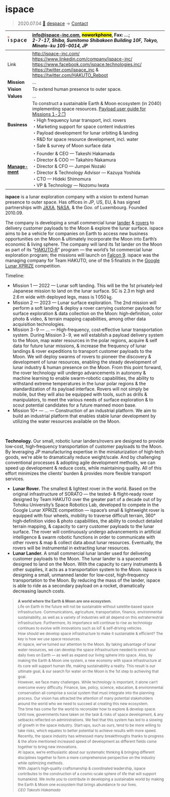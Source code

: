 # ispace
> 2020.07.04 [🚀](../index/index.md) [despace](index.md) → [Contact](contact.md)

|[![](f/contact/i/ispace_logo1_thumb.jpg)](f/contact/i/ispace_logo1.png)|<info@ispace-inc.com>, <mark>noworkphone</mark>, Fax: …;<br> *2-7-17, Shiba, Sumitomo Shibakoen Building 10F, Tokyo, Minato-ku 105-0014, JP*|
|:--|:--|
|Link|<http://ispace-inc.com/><br> <https://www.linkedin.com/company/ispace-inc/><br> <https://www.facebook.com/ispace.technologies.inc/><br> <https://twitter.com/ispace_inc> & <https://twitter.com/HAKUTO_Reboot>|
|**Mission**|…|
|**Vision**|To extend human presence to outer space.|
|**Values**|…|
|**Business**|To construct a sustainable Earth & Moon ecosystem (in 2040) implementing space resources. [Payload user guide for Missions 1 ‑ 2 ❐](f/contact/i/ispace_payladuserguide_m1m2_202001.pdf)<br> ・High frequency lunar transport, incl. rovers<br> ・Marketing support for space content industries<br> ・Payload development for lunar orbiting & landing<br> ・R&D for space resource development, incl. water<br> ・Sale & survey of Moon surface data|
|**[Manage-<br>ment](mgmt.md)**|・Founder & CEO — Takeshi Hakamada<br> ・Director & COO — Takahiro Nakamura<br> ・Director & CFO — Jumpei Nozaki<br> ・Director & Technology Advisor — Kazuya Yoshida<br> ・CTO — Hideki Shimomura<br> ・VP & Technology — Nozomu Iwata|

**ispace** is a lunar exploration company with a vision to extend human presence to outer space. Has offices in JP, US, EU, & has signed partnerships with [JAXA](zz_jaxa.md), [NASA](zz_nasa.md), & the Gov. of Luxembourg. Founded 2010.09.

The company is developing a small commercial lunar [lander](sc.md) & [rovers](rover.md) to delivery customer payloads to the Moon & explore the lunar surface. ispace aims to be a vehicle for companies on Earth to access new business opportunities on the Moon & ultimately incorporate the Moon into Earth’s economic & living sphere. The company will land its 1st lander on the Moon as part of its “[HAKUTO‑R](zz_hakuto.md)” program — the world’s 1st commercial lunar exploration program; the missions will launch on [Falcon 9](falcon.md). ispace was the managing company for Team HAKUTO, one of the 5 finalists in the [Google Lunar XPRIZE](google_lunar_x_prize.md) competition.

Timeline:

   - Mission 1 — 2022 — Lunar soft landing. This will be the 1st privately‑led Japanese mission to land on the lunar surface. SC is 2.3 m high and 2.6 m wide with deployed legs, mass is 1 050 ㎏.
   - Mission 2 — 2023 — Lunar surface exploration. The 2nd mission will perform a soft landing & deploy a rover carrying customer payloads for surface exploration & data collection on the Moon: high‑definition, color photo & video, & terrain mapping capabilities, among other data acquisition technologies.
   - Mission 3 ‑ 9 — … — High‑frequency, cost‑effective lunar transportation system. During Mission 3 ‑ 9, we will establish a payload delivery system to the Moon, map water resources in the polar regions, acquire & self data for future lunar missions, & increase the frequency of lunar landings & rover expeditions to transport customer payloads to the Moon. We will deploy swarms of rovers to pioneer the discovery & development of lunar resources, enabling the steady development of lunar industry & human presence on the Moon. From this point forward, the rover technology will undergo advancements in autonomy & machine learning to enable swarm‑robotic capabilities, the ability to withstand extreme temperatures in the lunar polar regions & the standardization of its payload interface. Rovers will not simply be mobile, but they will also be equipped with tools, such as drills & manipulators, to meet the various needs of surface exploration & to scout potential candidates for a future manned moon base.
   - Mission 10+ — … — Construction of an industrial platform. We aim to build an industrial platform that enables stable lunar development by utilizing the water resources available on the Moon.

<p style="page-break-after:always"> </p>

**Technology.** Our small, robotic lunar landers/rovers are designed to provide low‑cost, high‑frequency transportation of customer payloads to the Moon. By leveraging JP manufacturing expertise in the miniaturization of high‑tech goods, we’re able to dramatically reduce weight/scale. And by challenging conventional processes & adopting agile development methods, we can speed up development & reduce costs, while maintaining quality. All of this effort minimizes the clients’ burden & provides more flexible transport services.
   - **Lunar Rover.** The smallest & lightest rover in the world. Based on the original infrastructure of SORATO — the tested‑ & flight‑ready rover designed by Team HAKUTO over the greater part of a decade out of by Tohoku University’s Space Robotics Lab, developed to compete in the Google Lunar XPRIZE competition — ispace’s small & lightweight rover is equipped with four wheels, mobility to traverse difficult terrain, 360° high‑definition video & photo capabilities, the ability to conduct detailed terrain mapping, & capacity to carry customer payloads to the lunar surface. The rover will continuously undergo advancements in artificial intelligence & swarm robotic functions in order to communicate with other rovers & map & collect data about lunar resources. Eventually, the rovers will be instrumental in extracting lunar resources.
   - **Lunar Lander.** A small commercial lunar lander used for delivering customer payloads to the Moon. The lunar lander is a spacecraft designed to land on the Moon. With the capacity to carry instruments & other supplies, it acts as a transportation system to the Moon. ispace is designing a small, unmanned lander for low‑cost, high‑frequency transportation to the Moon. By reducing the mass of the lander, ispace is able to ride as a secondary payload on a rocket, dramatically decreasing launch costs.

> <small>**A world where the Earth & Moon are one ecosystem.**<br> Life on Earth in the future will not be sustainable without satellite‑based space infrastructure. Communications, agriculture, transportation, finance, environmental sustainability, as well as a variety of industries will all depend on this extraterrestrial infrastructure. Furthermore, its importance will continue to rise as technology continues to evolve with innovations such as IoT & self‑driving vehicles.<br> How should we develop space infrastructure to make it sustainable & efficient? The key is how we use space resources.<br> At ispace, we’ve turned our attention to the Moon. By taking advantage of lunar water resources, we can develop the space infrastructure needed to enrich our daily lives on Earth — as well as expand our living sphere into space. Also, by making the Earth & Moon one system, a new economy with space infrastructure at its core will support human life, making sustainability a reality. This result is our ultimate goal, & our search for water on the Moon is the 1st step to achieving that goal.<br> However, we face many challenges. While technology is important, it alone can’t overcome every difficulty. Finance, law, policy, science, education, & environmental conservation all comprise a social system that must integrate into the planning process. Our vision has attracted the attention of many potential stakeholders around the world who we need to succeed at creating this new ecosystem.<br> The time has come for the world to reconsider how to explore & develop space. Until now, governments have taken on the task & risks of space development, & any setbacks reflected on administrations. We feel that this system has led to a slowing of growth in the space industry. Start‑ups, such as ours, tend to be more willing to take risks, which equates to better potential to achieve results with more speed.<br> Recently, the space industry has witnessed many breakthroughs thanks to progress & the afore mentioned increased speed of development as different fields come together to bring new innovations.<br> At ispace, we’re enthusiastic about our systematic thinking & bringing different disciplines together to form a more comprehensive perspective on the industry while optimizing methods.<br> With Japan’s high‑quality craftsmanship & coordinated leadership, ispace contributes to the construction of a cosmic‑scale sphere of life that will support humankind. We invite you to contribute in developing a sustainable world by making the Earth & Moon one ecosystem that brings abundance to our lives.<br> *CEO Takeshi Hakamada*</small>